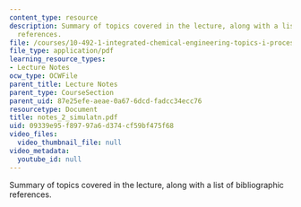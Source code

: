 ```yaml
---
content_type: resource
description: Summary of topics covered in the lecture, along with a list of bibliographic
  references.
file: /courses/10-492-1-integrated-chemical-engineering-topics-i-process-control-by-design-fall-2004/09339e95f89797a6d374cf59bf475f68_notes_2_simulatn.pdf
file_type: application/pdf
learning_resource_types:
- Lecture Notes
ocw_type: OCWFile
parent_title: Lecture Notes
parent_type: CourseSection
parent_uid: 87e25efe-aeae-0a67-6dcd-fadcc34ecc76
resourcetype: Document
title: notes_2_simulatn.pdf
uid: 09339e95-f897-97a6-d374-cf59bf475f68
video_files:
  video_thumbnail_file: null
video_metadata:
  youtube_id: null
---
```

Summary of topics covered in the lecture, along with a list of bibliographic references.

